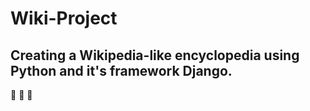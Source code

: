# Wiki-Project
## Creating a  Wikipedia-like encyclopedia using Python and it's framework Django.

:rocket: :rocket: :rocket:
 
